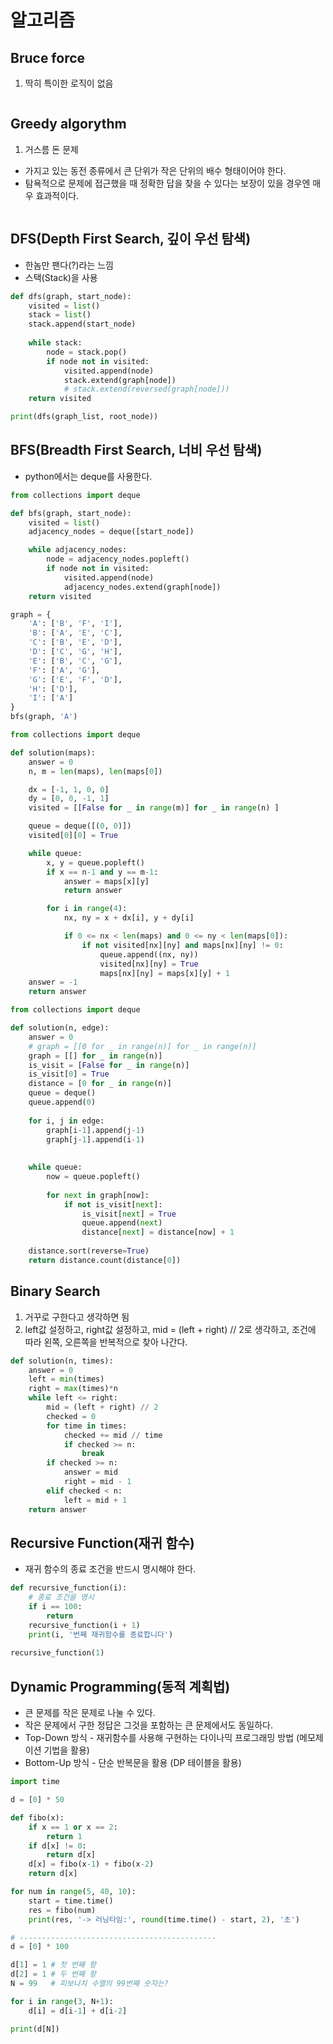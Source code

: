 # 알고리즘
## Bruce force
1. 딱히 특이한 로직이 없음

```python

```

## Greedy algorythm
1. 거스름 돈 문제
* 가지고 있는 동전 종류에서 큰 단위가 작은 단위의 배수 형태이어야 한다.
* 탐욕적으로 문제에 접근했을 때 정확한 답을 찾을 수 있다는 보장이 있을 경우엔 매우 효과적이다.
```python

```

## DFS(Depth First Search, 깊이 우선 탐색)
* 한놈만 팬다(?)라는 느낌
* 스택(Stack)을 사용

```python
def dfs(graph, start_node):
    visited = list()
    stack = list()
    stack.append(start_node)
    
    while stack:
        node = stack.pop()
        if node not in visited:
            visited.append(node)
            stack.extend(graph[node])
            # stack.extend(reversed(graph[node]))
    return visited

print(dfs(graph_list, root_node))
```

## BFS(Breadth First Search, 너비 우선 탐색)
* python에서는 deque를 사용한다.
```python
from collections import deque

def bfs(graph, start_node):
    visited = list()
    adjacency_nodes = deque([start_node])

    while adjacency_nodes:
        node = adjacency_nodes.popleft()
        if node not in visited:
            visited.append(node)
            adjacency_nodes.extend(graph[node])
    return visited

graph = {
    'A': ['B', 'F', 'I'],
    'B': ['A', 'E', 'C'],
    'C': ['B', 'E', 'D'],
    'D': ['C', 'G', 'H'],
    'E': ['B', 'C', 'G'],
    'F': ['A', 'G'],
    'G': ['E', 'F', 'D'],
    'H': ['D'],
    'I': ['A']
}
bfs(graph, 'A')
```

```python
from collections import deque

def solution(maps):
    answer = 0
    n, m = len(maps), len(maps[0])

    dx = [-1, 1, 0, 0]
    dy = [0, 0, -1, 1]
    visited = [[False for _ in range(m)] for _ in range(n) ]

    queue = deque([(0, 0)])
    visited[0][0] = True

    while queue:
        x, y = queue.popleft()
        if x == n-1 and y == m-1:
            answer = maps[x][y]
            return answer

        for i in range(4):
            nx, ny = x + dx[i], y + dy[i]

            if 0 <= nx < len(maps) and 0 <= ny < len(maps[0]):
                if not visited[nx][ny] and maps[nx][ny] != 0:
                    queue.append((nx, ny))
                    visited[nx][ny] = True
                    maps[nx][ny] = maps[x][y] + 1
    answer = -1
    return answer
```

```python
from collections import deque

def solution(n, edge):
    answer = 0
    # graph = [[0 for _ in range(n)] for _ in range(n)]
    graph = [[] for _ in range(n)]
    is_visit = [False for _ in range(n)]
    is_visit[0] = True
    distance = [0 for _ in range(n)]
    queue = deque()
    queue.append(0)
    
    for i, j in edge:
        graph[i-1].append(j-1)
        graph[j-1].append(i-1)
        
        
    while queue:
        now = queue.popleft()
        
        for next in graph[now]:
            if not is_visit[next]:
                is_visit[next] = True
                queue.append(next)
                distance[next] = distance[now] + 1 
                
    distance.sort(reverse=True)    
    return distance.count(distance[0])

```




## Binary Search

1. 거꾸로 구한다고 생각하면 됨
2. left값 설정하고, right값 설정하고, mid = (left + right) // 2로 생각하고, 조건에 따라 왼쪽, 오른쪽을 반복적으로 찾아 나간다.

```python
def solution(n, times):
    answer = 0
    left = min(times)
    right = max(times)*n
    while left <= right:
        mid = (left + right) // 2
        checked = 0
        for time in times:
            checked += mid // time
            if checked >= n:
                break
        if checked >= n:
            answer = mid
            right = mid - 1
        elif checked < n:
            left = mid + 1
    return answer
```


## Recursive Function(재귀 함수)
* 재귀 함수의 종료 조건을 반드시 명시해야 한다.
```python
def recursive_function(i):
    # 종료 조건을 명시
    if i == 100:
        return
    recursive_function(i + 1)
    print(i, '번째 재귀함수를 종료합니다')
    
recursive_function(1)
```

## Dynamic Programming(동적 계획법)
* 큰 문제를 작은 문제로 나눌 수 있다.
* 작은 문제에서 구한 정답은 그것을 포함하는 큰 문제에서도 동일하다.
* Top-Down 방식 - 재귀함수를 사용해 구현하는 다이나믹 프로그래밍 방법 (메모제이션 기법을 활용)
* Bottom-Up 방식 - 단순 반복문을 활용 (DP 테이블을 활용)
```python
import time

d = [0] * 50

def fibo(x):
    if x == 1 or x == 2:
        return 1
    if d[x] != 0:
        return d[x]
    d[x] = fibo(x-1) + fibo(x-2)
    return d[x]

for num in range(5, 40, 10):
    start = time.time()
    res = fibo(num)
    print(res, '-> 러닝타임:', round(time.time() - start, 2), '초')

# --------------------------------------------
d = [0] * 100

d[1] = 1 # 첫 번째 항
d[2] = 1 # 두 번째 항
N = 99   # 피보나치 수열의 99번째 숫자는?

for i in range(3, N+1):
    d[i] = d[i-1] + d[i-2]

print(d[N])
```

